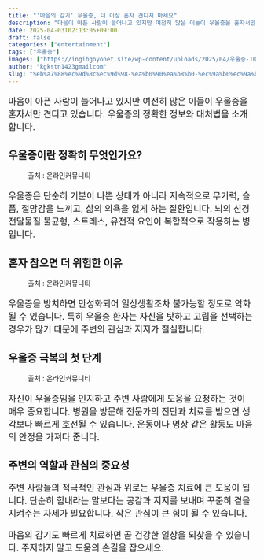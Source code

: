 ```yaml
---
title: "'마음의 감기' 우울증, 더 이상 혼자 견디지 마세요"
description: "마음이 아픈 사람이 늘어나고 있지만 여전히 많은 이들이 우울증을 혼자서만 견디고 있습니다. 우울증의 정확한 정보와 대처법을 소개합니다."
date: 2025-04-03T02:13:05+09:00
draft: false
categories: ["entertainment"]
tags: ["우울증"]
images: ["https://ingihgoyonet.site/wp-content/uploads/2025/04/우울증-1024x683.jpg", "https://ingihgoyonet.site/wp-content/uploads/2025/04/우울증원인-1024x683.jpg", "https://ingihgoyonet.site/wp-content/uploads/2025/04/우울증증상-683x1024.jpg"]
author: "kgkstn1423gmailcom"
slug: "%eb%a7%88%ec%9d%8c%ec%9d%98-%ea%b0%90%ea%b8%b0-%ec%9a%b0%ec%9a%b8%ec%a6%9d-%eb%8d%94-%ec%9d%b4%ec%83%81-%ed%98%bc%ec%9e%90-%ea%b2%ac%eb%94%94%ec%a7%80-%eb%a7%88%ec%84%b8%ec%9a%94"
---
```


<p style="font-size:18px">마음이 아픈 사람이 늘어나고 있지만 여전히 많은 이들이 우울증을 혼자서만 견디고 있습니다. 우울증의 정확한 정보와 대처법을 소개합니다.</p> <h2 ><strong>우울증이란 정확히 무엇인가요?</strong></h2> <figure ><img src="https://ingihgoyonet.site/wp-content/uploads/2025/04/우울증-1024x683.jpg" alt="" style="aspect-ratio:16/9;object-fit:cover"/><figcaption >출처 : 온라인커뮤니티</figcaption></figure> <p style="font-size:18px">우울증은 단순히 기분이 나쁜 상태가 아니라 지속적으로 무기력, 슬픔, 절망감을 느끼고, 삶의 의욕을 잃게 하는 질환입니다. 뇌의 신경전달물질 불균형, 스트레스, 유전적 요인이 복합적으로 작용하는 병입니다.</p> <h2 >혼자 참으면 더 위험한 이유</h2> <figure ><img src="https://ingihgoyonet.site/wp-content/uploads/2025/04/우울증원인-1024x683.jpg" alt="" style="aspect-ratio:16/9;object-fit:cover"/><figcaption >출처 : 온라인커뮤니티</figcaption></figure> <p style="font-size:18px">우울증을 방치하면 만성화되어 일상생활조차 불가능할 정도로 악화될 수 있습니다. 특히 우울증 환자는 자신을 탓하고 고립을 선택하는 경우가 많기 때문에 주변의 관심과 지지가 절실합니다.</p> <h2 >우울증 극복의 첫 단계</h2> <figure ><img src="https://ingihgoyonet.site/wp-content/uploads/2025/04/우울증증상-683x1024.jpg" alt="" style="aspect-ratio:16/9;object-fit:cover"/><figcaption >출처 : 온라인커뮤니티</figcaption></figure> <p style="font-size:18px">자신이 우울증임을 인지하고 주변 사람에게 도움을 요청하는 것이 매우 중요합니다. 병원을 방문해 전문가의 진단과 치료를 받으면 생각보다 빠르게 호전될 수 있습니다. 운동이나 명상 같은 활동도 마음의 안정을 가져다 줍니다.</p> <h2 >주변의 역할과 관심의 중요성</h2> <p style="font-size:18px">주변 사람들의 적극적인 관심과 위로는 우울증 치료에 큰 도움이 됩니다. 단순히 힘내라는 말보다는 공감과 지지를 보내며 꾸준히 곁을 지켜주는 자세가 필요합니다. 작은 관심이 큰 힘이 될 수 있습니다.</p> <p style="font-size:18px">마음의 감기도 빠르게 치료하면 곧 건강한 일상을 되찾을 수 있습니다. 주저하지 말고 도움의 손길을 잡으세요.</p>
